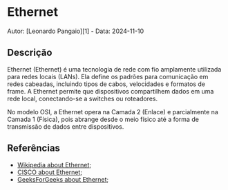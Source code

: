 # Ethernet

Autor: [Leonardo Pangaio][1] - Data: 2024-11-10

## Descrição

Ethernet (Ethernet) é uma tecnologia de rede com fio amplamente utilizada para redes locais (LANs). Ela define os padrões para comunicação em redes cabeadas, incluindo tipos de cabos, velocidades e formatos de frame. A Ethernet permite que dispositivos compartilhem dados em uma rede local, conectando-se a switches ou roteadores.

No modelo OSI, a Ethernet opera na Camada 2 (Enlace) e parcialmente na Camada 1 (Física), pois abrange desde o meio físico até a forma de transmissão de dados entre dispositivos.

## Referências

- [Wikipedia about Ethernet](https://en.wikipedia.org/wiki/Ethernet);
- [CISCO about Ethernet](https://www.cisco.com/c/en/us/solutions/enterprise-networks/what-is-ethernet.html);
- [GeeksForGeeks about Ethernet](https://www.geeksforgeeks.org/what-is-ethernet/);
